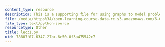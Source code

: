 ```yaml
---
content_type: resource
description: This is a supporting file for using graphs to model problems, part 1.
file: /media/https%3A/open-learning-course-data-rc.s3.amazonaws.com/6-00sc-introduction-to-computer-science-and-programming-spring-2011/78807f07634727bc6c500f3a475542c7_lec21.py
file_type: text/python-source
resourcetype: Other
title: lec21.py
uid: 78807f07-6347-27bc-6c50-0f3a475542c7
---
```

